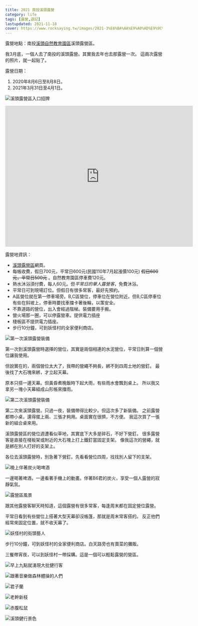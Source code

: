 ```yaml
---
title: 2021 南投溪頭露營
category: life
tags: [露營,遊記]
lastupdated: 2021-11-18
cover: https://www.rocksaying.tw/images/2021-3%E6%BA%AA%E9%A0%AD%E9%9C%B2%E7%87%9F/IMGP4613.jpg
---
```


露營地點：南投[溪頭自然教育園區](https://www.exfo.ntu.edu.tw/xitou/)溪頭露營區。

我3月底，一個人去了南投的溪頭露營。其實我去年也去那露營一次。
這兩次露營的照片，就一起貼了。

露營日期：

1. 2020年8月6日至8月8日。
2. 2021年3月31日至4月1日。

<!--more-->

![溪頭露營區入口招牌](https://www.rocksaying.tw/images/2021-3%E6%BA%AA%E9%A0%AD%E9%9C%B2%E7%87%9F/IMGP4613.jpg)

<iframe src="https://www.google.com/maps/embed?pb=!1m14!1m8!1m3!1d20669.242218619012!2d120.79948314088172!3d23.681667244044704!3m2!1i1024!2i768!4f13.1!3m3!1m2!1s0x0%3A0x5aa2dc8cd9e25c9d!2z5rqq6aCt6Ieq54S25pWZ6IKy5ZyS5Y2A5rqq6aCt6Zyy54ef5Y2A!5e0!3m2!1szh-TW!2sus!4v1618166520247!5m2!1szh-TW!2sus" width="600" height="450" style="border:0;" allowfullscreen="" loading="lazy"></iframe>

露營地資訊：

* [溪頭露營區](https://www.exfo.ntu.edu.tw/xitou/page.php?id=28)網頁。
* 每帳收費，假日700元，平常日600元(民國110年7月起漲價100元) ~~假日600元，平常日500元~~ 。自然教育園區停車費120元。
* 熱水沐浴須付費，每人60元。但*平常日的單人露營客*，免費沐浴。
* 平常日可到現場訂位。但假日有很多常客，最好先預約。
* A區營位就在第一停車場旁。B,C區營位，停車位在營位附近。但B,C區停車位有些在斜坡上，停車時要找車擋卡著後輪，以策安全。
* 不靠道路的營位，出入會經過階梯。裝備要用手搬。
* 營火場那一圈，可以停露營車。提供電力插座
* 棧板區不提供電力插座。
* 步行10分鐘，可到妖怪村的全家便利商店。

![第一次溪頭露營裝備](https://www.rocksaying.tw/images/2021-3%E6%BA%AA%E9%A0%AD%E9%9C%B2%E7%87%9F/IMGP4294.jpg)

第一次到溪頭露營時選擇的營位，其實是兩個相連的水泥營位，平常日則算一個營位讓我使用。

但說實在的，兩個營位太大了，我帶的營繩不夠長，綁不到四周土地的營釘。
最後找了大石塊來綁，才立起天幕。

原本只搭一邊天幕。但黃昏煮晚飯時下起大雨，有些雨水會飄到桌上。
所以我又拿另一塊小天幕組成山形帳來擋雨。

![第二次溪頭露營裝備](https://www.rocksaying.tw/images/2021-3%E6%BA%AA%E9%A0%AD%E9%9C%B2%E7%87%9F/IMGP6510.jpg)

第二次來溪頭露營。只過一夜，裝備帶得比較少。但這次多了新裝備。
之前露營都帶小桌，還得擺上兩、三張才夠用。桌面實在很擠，不方便。
我這次買了一張新的組合桌來用。

溪頭露營區的營位週遭看似草地，其實底下大多是碎石，不好下營釘。
很多露營客是直接在棧板架或附近的大石塊上打上鐵釘當固定支架。
像我這次的營繩，就是綁在別人打好的支架上。

各位去溪頭露營時，別急著下營釘。先看看營位四周，找找別人留下的支架。

![晚上伴著炭火喝啤酒](https://www.rocksaying.tw/images/2021-3%E6%BA%AA%E9%A0%AD%E9%9C%B2%E7%87%9F/DSC_0745.jpg)

一邊喝著啤酒，一邊看著手機上的動畫。伴著B6君的炭火，享受一個人露營的寂靜氣氛。

![露營區風景](https://www.rocksaying.tw/images/2021-3%E6%BA%AA%E9%A0%AD%E9%9C%B2%E7%87%9F/IMGP4610.jpg)

跟其他露營客聊天時知道，這個露營有很多常客，每逢周末都在固定營位露營。

平常日看到有些營位上搭著大型天幕卻沒帳篷，那就是周末常客搭的。
反正他們經常來固定位置，就不收天幕了。

![妖怪村的街頭藝人](https://www.rocksaying.tw/images/2021-3%E6%BA%AA%E9%A0%AD%E9%9C%B2%E7%87%9F/IMGP4557.jpg)

步行10分鐘，可到妖怪村的全家便利商店。白天路旁也有賣菜的攤販。

三餐帶宵夜，可以到妖怪村一帶採購。這是一個可以輕鬆露營的營區。

![早上九點就湧現大批健行客](https://www.rocksaying.tw/images/2021-3%E6%BA%AA%E9%A0%AD%E9%9C%B2%E7%87%9F/IMGP6406.jpg)

![跟著音樂做森林體操的人們](https://www.rocksaying.tw/images/2021-3%E6%BA%AA%E9%A0%AD%E9%9C%B2%E7%87%9F/IMGP6445.jpg)

![君子蘭](https://www.rocksaying.tw/images/2021-3%E6%BA%AA%E9%A0%AD%E9%9C%B2%E7%87%9F/IMGP6412.jpg)

![老幹新枝](https://www.rocksaying.tw/images/2021-3%E6%BA%AA%E9%A0%AD%E9%9C%B2%E7%87%9F/IMGP6484.jpg)

![赤腹松鼠](https://www.rocksaying.tw/images/2021-3%E6%BA%AA%E9%A0%AD%E9%9C%B2%E7%87%9F/IMGP4449.jpg)

![溪頭健行景色](https://www.rocksaying.tw/images/2021-3%E6%BA%AA%E9%A0%AD%E9%9C%B2%E7%87%9F/IMGP4552.jpg)
